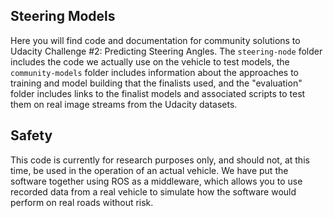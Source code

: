 ## Steering Models

Here you will find code and documentation for community solutions to Udacity Challenge #2: Predicting Steering Angles. The `steering-node` folder includes the code we actually use on the vehicle to test models, the `community-models` folder includes information about the approaches to training and model building that the finalists used, and the "evaluation" folder includes links to the finalist models and associated scripts to test them on real image streams from the Udacity datasets.

## Safety
This code is currently for research purposes only, and should not, at this time, be used in the operation of an actual vehicle. We have put the software together using ROS as a middleware, which allows you to use recorded data from a real vehicle to simulate how the software would perform on real roads without risk.
